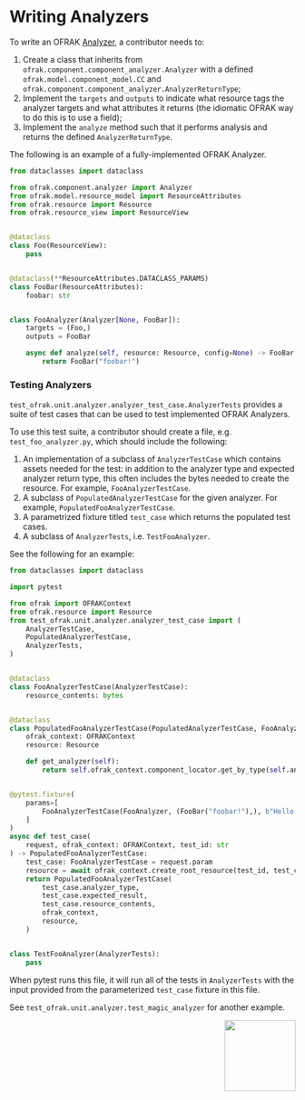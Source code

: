 # Writing Analyzers
To write an OFRAK [Analyzer](../../user-guide/component/analyzer.md), a contributor needs to:

1. Create a class that inherits from `ofrak.component.component_analyzer.Analyzer` with a defined `ofrak.model.component_model.CC` and `ofrak.component.component_analyzer.AnalyzerReturnType`;
2. Implement the `targets` and `outputs` to indicate what resource tags the analyzer targets and what attributes it returns (the idiomatic OFRAK way to do this is to use a field);
3. Implement the `analyze` method such that it performs analysis and returns the defined `AnalyzerReturnType`.

The following is an example of a fully-implemented OFRAK Analyzer.
```python
from dataclasses import dataclass

from ofrak.component.analyzer import Analyzer
from ofrak.model.resource_model import ResourceAttributes
from ofrak.resource import Resource
from ofrak.resource_view import ResourceView


@dataclass
class Foo(ResourceView):
    pass


@dataclass(**ResourceAttributes.DATACLASS_PARAMS)
class FooBar(ResourceAttributes):
    foobar: str


class FooAnalyzer(Analyzer[None, FooBar]):
    targets = (Foo,)
    outputs = FooBar

    async def analyze(self, resource: Resource, config=None) -> FooBar:
        return FooBar("foobar!")
```

### Testing Analyzers
`test_ofrak.unit.analyzer.analyzer_test_case.AnalyzerTests` provides a suite of test cases that can be used to test implemented OFRAK Analyzers.

To use this test suite, a contributor should create a file, e.g. `test_foo_analyzer.py`, which should include the following:

1. An implementation of a subclass of `AnalyzerTestCase` which contains assets needed for the test: in addition to the analyzer type and expected analyzer return type, this often includes the bytes needed to create the resource. For example, `FooAnalyzerTestCase`.
2. A subclass of `PopulatedAnalyzerTestCase` for the given analyzer. For example, `PopulatedFooAnalyzerTestCase`.
3. A parametrized fixture titled `test_case` which returns the populated test cases.
4. A subclass of `AnalyzerTests`, i.e. `TestFooAnalyzer`.

See the following for an example:

```python
from dataclasses import dataclass

import pytest

from ofrak import OFRAKContext
from ofrak.resource import Resource
from test_ofrak.unit.analyzer.analyzer_test_case import (
    AnalyzerTestCase,
    PopulatedAnalyzerTestCase,
    AnalyzerTests,
)


@dataclass
class FooAnalyzerTestCase(AnalyzerTestCase):
    resource_contents: bytes


@dataclass
class PopulatedFooAnalyzerTestCase(PopulatedAnalyzerTestCase, FooAnalyzerTestCase):
    ofrak_context: OFRAKContext
    resource: Resource

    def get_analyzer(self):
        return self.ofrak_context.component_locator.get_by_type(self.analyzer_type)


@pytest.fixture(
    params=[
        FooAnalyzerTestCase(FooAnalyzer, (FooBar("foobar!"),), b"Hello world\n")
    ]
)
async def test_case(
    request, ofrak_context: OFRAKContext, test_id: str
) -> PopulatedFooAnalyzerTestCase:
    test_case: FooAnalyzerTestCase = request.param
    resource = await ofrak_context.create_root_resource(test_id, test_case.resource_contents)
    return PopulatedFooAnalyzerTestCase(
        test_case.analyzer_type,
        test_case.expected_result,
        test_case.resource_contents,
        ofrak_context,
        resource,
    )


class TestFooAnalyzer(AnalyzerTests):
    pass

```

When pytest runs this file, it will run all of the tests in `AnalyzerTests` with the input provided from the parameterized `test_case` fixture in this file.

See `test_ofrak.unit.analyzer.test_magic_analyzer` for another example.

<div align="right">
<img src="../../assets/square_04.png" width="125" height="125">
</div>
